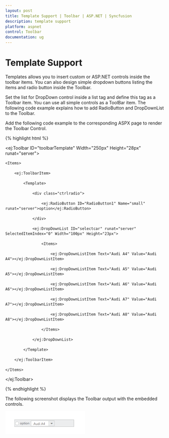 ```yaml
---
layout: post
title: Template Support | Toolbar | ASP.NET | Syncfusion
description: template support
platform: aspnet
control: Toolbar
documentation: ug
---
```


# Template Support

Templates allows you to insert custom or ASP.NET controls inside the toolbar items. You can also design simple dropdown buttons listing the items and radio button inside the Toolbar.

Set the list for DropDown control inside a list tag and define this tag as a Toolbar item. You can use all simple controls as a ToolBar item. The following code example explains how to add RadioButton and DropDownList to the Toolbar.

Add the following code example to the corresponding ASPX page to render the Toolbar Control.

{% highlight html %}

<ej:Toolbar ID="toolbarTemplate" Width="250px" Height="28px" runat="server">

    <Items>

        <ej:ToolbarItem>

            <Template>

                <div class="ctrlradio">

                    <ej:RadioButton ID="RadioButton1" Name="small" runat="server">option</ej:RadioButton>

                </div>

                <ej:DropDownList ID="selectcar" runat="server" SelectedItemIndex="0" Width="100px" Height="23px">

                    <Items>

                        <ej:DropDownListItem Text="Audi A4" Value="Audi A4"></ej:DropDownListItem>

                        <ej:DropDownListItem Text="Audi A5" Value="Audi A5"></ej:DropDownListItem>

                        <ej:DropDownListItem Text="Audi A6" Value="Audi A6"></ej:DropDownListItem>

                        <ej:DropDownListItem Text="Audi A7" Value="Audi A7"></ej:DropDownListItem>

                        <ej:DropDownListItem Text="Audi A8" Value="Audi A8"></ej:DropDownListItem>

                    </Items>

                </ej:DropDownList>

            </Template>

        </ej:ToolbarItem>

    </Items>

</ej:Toolbar>

{% endhighlight %}



The following screenshot displays the Toolbar output with the embedded controls.

 ![Template](Template-Support_images/Template-Support_img1.png) 



